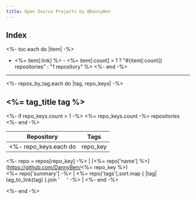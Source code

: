 ```yaml
---
title: Open Source Projects by @DannyBen
---
```


## Index

<%- toc.each do |item| -%>
- <%= item[:link] %> - <%= item[:count] > 1 ? "#{item[:count]} repositories" : "1 repository" %> 
<%- end -%>

---

<%- repos_by_tag.each do |tag, repo_keys| -%>

## <%= tag_title tag %>
<%- if repo_keys.count > 1 -%>
<%= repo_keys.count -%> repositories
<%- end -%>

| Repository  | Tags |
|-------------|------|
<%- repo_keys.each do |repo_key| -%>
<%- repo = repos[repo_key] -%>
| [<%= repo['name'] %>](https://github.com/DannyBen/<%= repo_key %>) <br> <%= repo['summary'] -%> | <%= repo['tags'].sort.map { |tag| tag_to_link(tag) }.join ' &nbsp;&nbsp;&nbsp; ' -%> |
<%- end -%>

<%- end -%>
